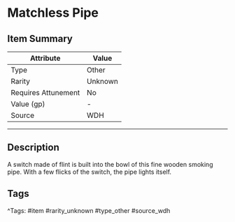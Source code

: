 # Matchless Pipe

## Item Summary

| Attribute            | Value                        |
|----------------------|------------------------------|
| Type                 | Other |
| Rarity               | Unknown             |
| Requires Attunement  | No                |
| Value (gp)           | -    |
| Source               | WDH |

---

## Description

A switch made of flint is built into the bowl of this fine wooden smoking pipe. With a few flicks of the switch, the pipe lights itself.

## Tags

^Tags: #item #rarity_unknown #type_other #source_wdh
